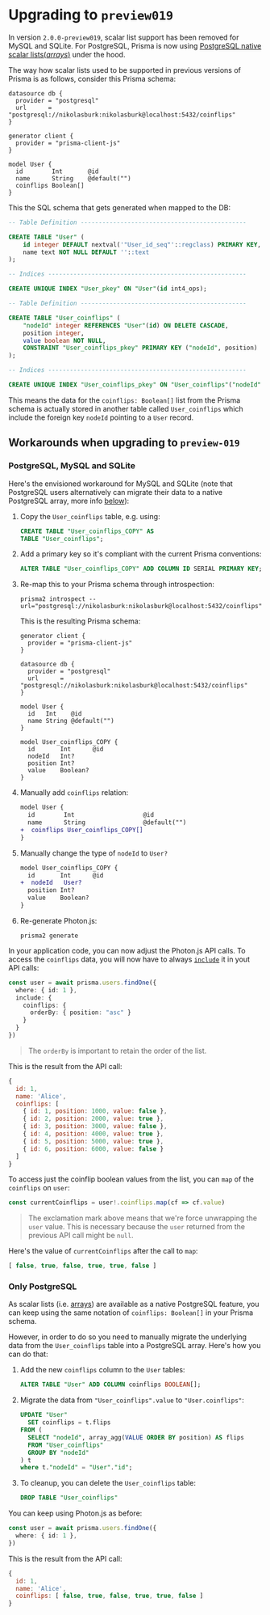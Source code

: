 # Upgrading to `preview019`

In version `2.0.0-preview019`, scalar list support has been removed for MySQL and SQLite. For PostgreSQL, Prisma is now using [PostgreSQL native scalar lists(_arrays_)](https://www.postgresql.org/docs/9.1/arrays.html) under the hood.

The way how scalar lists used to be supported in previous versions of Prisma is as follows, consider this Prisma schema:

```prisma
datasource db {
  provider = "postgresql"
  url      = "postgresql://nikolasburk:nikolasburk@localhost:5432/coinflips"
}

generator client {
  provider = "prisma-client-js"
}

model User {
  id        Int       @id
  name      String    @default("")
  coinflips Boolean[]
}
```

This the SQL schema that gets generated when mapped to the DB:

```sql
-- Table Definition ----------------------------------------------

CREATE TABLE "User" (
    id integer DEFAULT nextval('"User_id_seq"'::regclass) PRIMARY KEY,
    name text NOT NULL DEFAULT ''::text
);

-- Indices -------------------------------------------------------

CREATE UNIQUE INDEX "User_pkey" ON "User"(id int4_ops);

-- Table Definition ----------------------------------------------

CREATE TABLE "User_coinflips" (
    "nodeId" integer REFERENCES "User"(id) ON DELETE CASCADE,
    position integer,
    value boolean NOT NULL,
    CONSTRAINT "User_coinflips_pkey" PRIMARY KEY ("nodeId", position)
);

-- Indices -------------------------------------------------------

CREATE UNIQUE INDEX "User_coinflips_pkey" ON "User_coinflips"("nodeId" int4_ops,position int4_ops);
```

This means the data for the `coinflips: Boolean[]` list from the Prisma schema is actually stored in another table called `User_coinflips` which include the foreign key `nodeId` pointing to a `User` record.  

## Workarounds when upgrading to `preview-019`

### PostgreSQL, MySQL and SQLite

Here's the envisioned workaround for MySQL and SQLite (note that PostgreSQL users alternatively can migrate their data to a native PostgreSQL array, more info [below](#only-postgresql)):

1. Copy the `User_coinflips` table, e.g. using:
    ```sql
    CREATE TABLE "User_coinflips_COPY" AS 
    TABLE "User_coinflips"; 
    ```

1. Add a primary key so it's compliant with the current Prisma conventions:
    ```sql
    ALTER TABLE "User_coinflips_COPY" ADD COLUMN ID SERIAL PRIMARY KEY;
    ```

1. Re-map this to your Prisma schema through introspection:
    ```
    prisma2 introspect --url="postgresql://nikolasburk:nikolasburk@localhost:5432/coinflips"
    ```

    This is the resulting Prisma schema:

    ```prisma
    generator client {
      provider = "prisma-client-js"
    }

    datasource db {
      provider = "postgresql"
      url      = "postgresql://nikolasburk:nikolasburk@localhost:5432/coinflips"
    }

    model User {
      id   Int    @id
      name String @default("")
    }

    model User_coinflips_COPY {
      id       Int      @id
      nodeId   Int?
      position Int?
      value    Boolean?
    }
    ```

1. Manually add `coinflips` relation:
    ```diff
    model User {
      id        Int                   @id
      name      String                @default("")
    +  coinflips User_coinflips_COPY[]
    }
    ```

1. Manually change the type of `nodeId` to `User?`
    ```diff
    model User_coinflips_COPY {
      id       Int      @id
    +  nodeId   User?
      position Int?
      value    Boolean?
    }
    ```

1. Re-generate Photon.js:

    ```
    prisma2 generate
    ```

In your application code, you can now adjust the Photon.js API calls. To access the `coinflips` data, you will now have to always [`include`](https://github.com/prisma/prisma2/blob/master/docs/photon/api.md#include-additionally-via-include) it in yout API calls:

```ts
const user = await prisma.users.findOne({ 
  where: { id: 1 },
  include: {
    coinflips: {
      orderBy: { position: "asc" }
    }
  }
})
```

> The `orderBy` is important to retain the order of the list.

This is the result from the API call:

```js
{
  id: 1,
  name: 'Alice',
  coinflips: [
    { id: 1, position: 1000, value: false },
    { id: 2, position: 2000, value: true },
    { id: 3, position: 3000, value: false },
    { id: 4, position: 4000, value: true },
    { id: 5, position: 5000, value: true },
    { id: 6, position: 6000, value: false }
  ]
}
```

To access just the coinflip boolean values from the list, you can `map` of the `coinflips` on `user`:

```ts
const currentCoinflips = user!.coinflips.map(cf => cf.value)
```

> The exclamation mark above means that we're force unwrapping the `user` value. This is necessary because the `user` returned from the previous API call might be `null`.

Here's the value of `currentCoinflips` after the call to `map`:

```js
[ false, true, false, true, true, false ]
```

### Only PostgreSQL

As scalar lists (i.e. [arrays](https://www.postgresql.org/docs/9.1/arrays.html)) are available as a native PostgreSQL feature, you can keep using the same notation of `coinflips: Boolean[]` in your Prisma schema.

However, in order to do so you need to manually migrate the underlying data from the `User_coinflips` table into a PostgreSQL array. Here's how you can do that:

1. Add the new `coinflips` column to the `User` tables:
    ```sql
    ALTER TABLE "User" ADD COLUMN coinflips BOOLEAN[];
    ```

1. Migrate the data from `"User_coinflips".value` to `"User.coinflips"`:
    ```sql
    UPDATE "User"
      SET coinflips = t.flips
    FROM (
      SELECT "nodeId", array_agg(VALUE ORDER BY position) AS flips
      FROM "User_coinflips"
      GROUP BY "nodeId"
    ) t
    where t."nodeId" = "User"."id";
    ```

1. To cleanup, you can delete the `User_coinflips` table:
    ```sql
    DROP TABLE "User_coinflips"
    ```

You can keep using Photon.js as before:

```ts
const user = await prisma.users.findOne({ 
  where: { id: 1 },
})
```

This is the result from the API call:

```js
{
  id: 1,
  name: 'Alice',
  coinflips: [ false, true, false, true, true, false ]
}
```